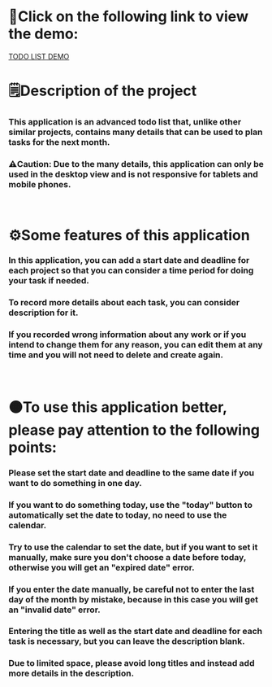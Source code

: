 <h1>🔗Click on the following link to view the demo:</h1>
<a href="https://aminghdev.github.io/ToDo-List/">TODO LIST DEMO</a>

<h1>🗒️Description of the project</h1>

<h3>This application is an advanced todo list that, unlike other similar projects, contains many details that can be used to plan tasks for the next month.</h3>

<h3>⚠️Caution: Due to the many details, this application can only be used in the desktop view and is not responsive for tablets and mobile phones.</h3>

<br>

<h1>⚙️Some features of this application</h1>

<h3>In this application, you can add a start date and deadline for each project so that you can consider a time period for doing your task if needed.</h3>

<h3>To record more details about each task, you can consider description for it.</h3>

<h3>If you recorded wrong information about any work or if you intend to change them for any reason, you can edit them at any time and you will not need to delete and create again.</h3>

<br>

<h1>🟠To use this application better, please pay attention to the following points:</h1>

<h3>Please set the start date and deadline to the same date if you want to do something in one day.</h3>

<h3>If you want to do something today, use the "today" button to automatically set the date to today, no need to use the calendar.</h3>

<h3>Try to use the calendar to set the date, but if you want to set it manually, make sure you don't choose a date before today, otherwise you will get an "expired date" error.</h3>

<h3>If you enter the date manually, be careful not to enter the last day of the month by mistake, because in this case you will get an "invalid date" error.</h3>

<h3>Entering the title as well as the start date and deadline for each task is necessary, but you can leave the description blank.</h3>

<h3>Due to limited space, please avoid long titles and instead add more details in the description.</h3>
